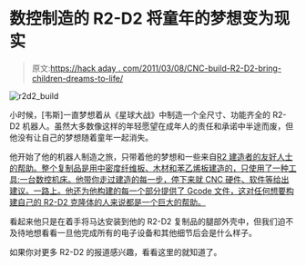 # 数控制造的 R2-D2 将童年的梦想变为现实

> 原文:[https://hack aday . com/2011/03/08/CNC-build-R2-D2-bring-children-dreams-to-life/](https://hackaday.com/2011/03/08/cnc-built-r2-d2-brings-childhood-dreams-to-life/)

![r2d2_build](../Images/adb3d9e2dc0aba1f5d55fbb656ebf202.png "r2d2_build")

小时候，[韦斯]一直梦想着从《星球大战》中制造一个全尺寸、功能齐全的 R2-D2 机器人。虽然大多数像这样的年轻愿望在成年人的责任和承诺中半途而废，但他没有让自己的梦想随着童年一起消失。

他开始了他的机器人制造之旅，只带着他的梦想和一些来自[R2 建造者的友好人士的帮助。整个复制品是用中密度纤维板、木材和苯乙烯板建造的，只使用了一种工具:一台数控机床。他带你走过建造的每一步，停下来就 CNC 硬件、软件等给出建议。一路上。他还为他构建的每一个部分提供了 Gcode 文件，这对任何想要构建自己的 R2-D2 克隆体的人来说都是一个巨大的帮助。](http://movies.groups.yahoo.com/group/r2builders/)

看起来他只是在着手将马达安装到他的 R2-D2 复制品的腿部外壳中，但我们迫不及待地想看看一旦他完成所有的电子设备和其他细节后会是什么样子。

如果你对更多 R2-D2 的报道感兴趣，看看这里的就知道了。